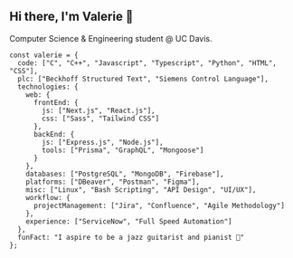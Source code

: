 ## Hi there, I'm Valerie 👋

Computer Science & Engineering student @ UC Davis.

```JS
const valerie = {
  code: ["C", "C++", "Javascript", "Typescript", "Python", "HTML", "CSS"],
  plc: ["Beckhoff Structured Text", "Siemens Control Language"],
  technologies: {
    web: {
      frontEnd: {
        js: ["Next.js", "React.js"],
        css: ["Sass", "Tailwind CSS"]
      },
      backEnd: {
        js: ["Express.js", "Node.js"],
        tools: ["Prisma", "GraphQL", "Mongoose"]
      }
    },
    databases: ["PostgreSQL", "MongoDB", "Firebase"],
    platforms: ["DBeaver", "Postman", "Figma"],
    misc: ["Linux", "Bash Scripting", "API Design", "UI/UX"],
    workflow: {
      projectManagement: ["Jira", "Confluence", "Agile Methodology"]
    },
    experience: ["ServiceNow", "Full Speed Automation"]
  },
  funFact: "I aspire to be a jazz guitarist and pianist 🎵"
};
```

<!--
**doanvalerie/doanvalerie** is a ✨ _special_ ✨ repository because its `README.md` (this file) appears on your GitHub profile.

Here are some ideas to get you started:

- 🔭 I’m currently working on ...
- 🌱 I’m currently learning ...
- 👯 I’m looking to collaborate on ...
- 🤔 I’m looking for help with ...
- 💬 Ask me about ...
- 📫 How to reach me: ...
- 😄 Pronouns: ...
- ⚡ Fun fact: ...
-->
